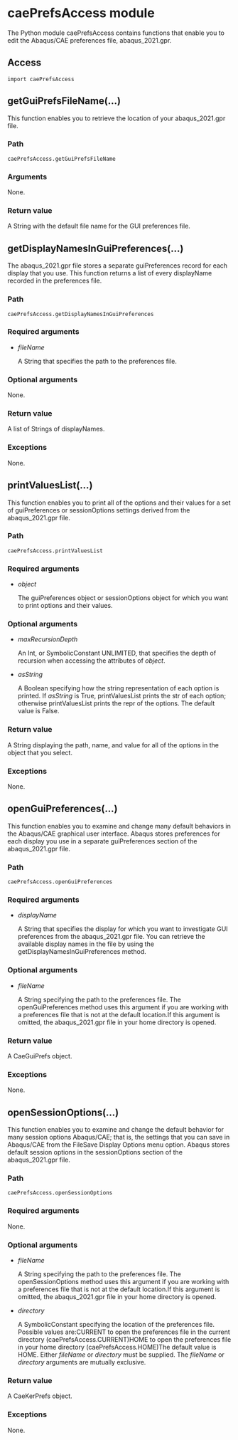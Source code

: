 # caePrefsAccess module

The Python module caePrefsAccess contains functions that enable you to edit the Abaqus/CAE preferences file, abaqus_2021.gpr.

## Access

```
import caePrefsAccess
```

## getGuiPrefsFileName(...)



This function enables you to retrieve the location of your abaqus_2021.gpr file.



### Path

```
caePrefsAccess.getGuiPrefsFileName
```

### Arguments

None.

### Return value

A String with the default file name for the GUI preferences file.



## getDisplayNamesInGuiPreferences(...)



The abaqus_2021.gpr file stores a separate guiPreferences record for each display that you use. This function returns a list of every displayName recorded in the preferences file.



### Path

```
caePrefsAccess.getDisplayNamesInGuiPreferences
```

### Required arguments

- *fileName*

  A String that specifies the path to the preferences file.

### Optional arguments

None.

### Return value

A list of Strings of displayNames.

### Exceptions

None.



## printValuesList(...)



This function enables you to print all of the options and their values for a set of guiPreferences or sessionOptions settings derived from the abaqus_2021.gpr file.



### Path

```
caePrefsAccess.printValuesList
```

### Required arguments

- *object*

  The guiPreferences object or sessionOptions object for which you want to print options and their values.

### Optional arguments

- *maxRecursionDepth*

  An Int, or SymbolicConstant UNLIMITED, that specifies the depth of recursion when accessing the attributes of *object*.

- *asString*

  A Boolean specifying how the string representation of each option is printed. If *asString* is True, printValuesList prints the str of each option; otherwise printValuesList prints the repr of the options. The default value is False.

### Return value

A String displaying the path, name, and value for all of the options in the object that you select.

### Exceptions

None.



## openGuiPreferences(...)



This function enables you to examine and change many default behaviors in the Abaqus/CAE graphical user interface. Abaqus stores preferences for each display you use in a separate guiPreferences section of the abaqus_2021.gpr file.



### Path

```
caePrefsAccess.openGuiPreferences
```

### Required arguments

- *displayName*

  A String that specifies the display for which you want to investigate GUI preferences from the abaqus_2021.gpr file. You can retrieve the available display names in the file by using the getDisplayNamesInGuiPreferences method.

### Optional arguments

- *fileName*

  A String specifying the path to the preferences file. The openGuiPreferences method uses this argument if you are working with a preferences file that is not at the default location.If this argument is omitted, the abaqus_2021.gpr file in your home directory is opened.

### Return value

A CaeGuiPrefs object.

### Exceptions

None.



## openSessionOptions(...)



This function enables you to examine and change the default behavior for many session options Abaqus/CAE; that is, the settings that you can save in Abaqus/CAE from the FileSave Display Options menu option. Abaqus stores default session options in the sessionOptions section of the abaqus_2021.gpr file.



### Path

```
caePrefsAccess.openSessionOptions
```

### Required arguments

None.

### Optional arguments

- *fileName*

  A String specifying the path to the preferences file. The openSessionOptions method uses this argument if you are working with a preferences file that is not at the default location.If this argument is omitted, the abaqus_2021.gpr file in your home directory is opened.

- *directory*

  A SymbolicConstant specifying the location of the preferences file. Possible values are:CURRENT to open the preferences file in the current directory (caePrefsAccess.CURRENT)HOME to open the preferences file in your home directory (caePrefsAccess.HOME)The default value is HOME. Either *fileName* or *directory* must be supplied. The *fileName* or *directory* arguments are mutually exclusive.

### Return value

A CaeKerPrefs object.

### Exceptions

None.